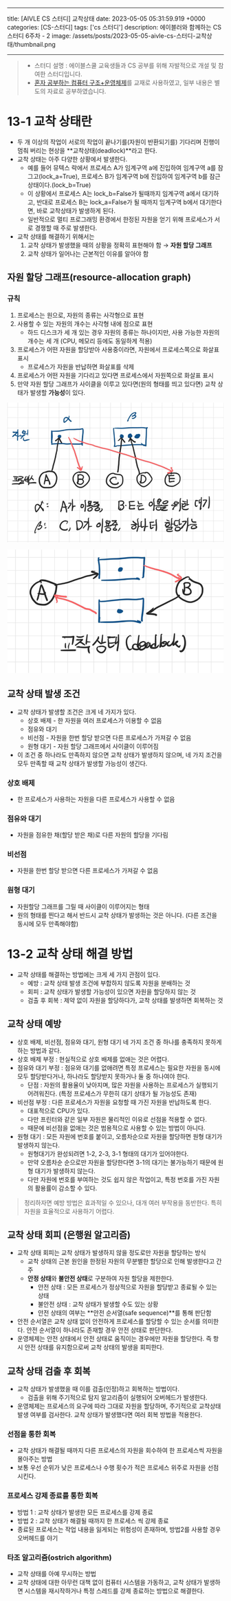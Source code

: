 

---
title: [AIVLE CS 스터디] 교착상태
date: 2023-05-05 05:31:59.919 +0000
categories: [CS-스터디]
tags: ['cs 스터디']
description: 에이블러와 함께하는 CS 스터디 6주차 - 2
image: /assets/posts/2023-05-05-aivle-cs-스터디-교착상태/thumbnail.png

---

> - 스터디 설명 : 에이블스쿨 교육생들과 CS 공부를 위해 자발적으로 개설 및 참여한 스터디입니다.
> - [혼자 공부하는 컴퓨터 구조+운영체제](https://hongong.hanbit.co.kr/%EC%BB%B4%ED%93%A8%ED%84%B0-%EA%B5%AC%EC%A1%B0-%EC%9A%B4%EC%98%81%EC%B2%B4%EC%A0%9C/)를 교재로 사용하였고, 일부 내용은 별도의 자료로 공부하였습니다.

# 13-1 교착 상태란

- 두 개 이상의 작업이 서로의 작업이 끝나기를(자원이 반환되기를) 기다리며 진행이 멈춰 버리는 현상을 **교착상태(deadlock)**라고 한다.
- 교착 상태는 아주 다양한 상황에서 발생한다.
    - 예를 들어 뮤텍스 락에서 프로세스 A가 임계구역 a에 진입하여 임계구역 a를 잠그고(lock_a=True), 프로세스 B가 임계구역 b에 진입하여 임계구역 b를 잠근 상태이다.(lock_b=True)
    - 이 상황에서 프로세스 A는 lock_b=False가 될때까지 임계구역 a에서 대기하고, 반대로 프로세스 B는 lock_a=False가 될 때까지 임계구역 b에서 대기한다면, 바로 교착상태가 발생하게 된다.
    - 일반적으로 멀티 프로그래밍 환경에서 한정된 자원을 얻기 위해 프로세스가 서로 경쟁할 때 주로 발생한다.
- 교착 상태를 해결하기 위해서는
    1. 교착 상태가 발생했을 때의 상황을 정확히 표현해야 함 → **자원 할당 그래프**
    2. 교착 상태가 일어나는 근본적인 이유를 알아야 함

## 자원 할당 그래프(resource-allocation graph)

### 규칙

1. 프로세스는 원으로, 자원의 종류는 사각형으로 표현
2. 사용할 수 있는 자원의 개수는 사각형 내에 점으로 표현
    - 하드 디스크가 세 개 있는 경우 자원의 종류는 하나이지만, 사용 가능한 자원의 개수는 세 개 (CPU, 메모리 등에도 동일하게 적용)
3. 프로세스가 어떤 자원을 할당받아 사용중이라면, 자원에서 프로세스쪽으로 화살표 표시
    - 프로세스가 자원을 반납하면 화살표를 삭제
4. 프로세스가 어떤 자원을 기다리고 있다면 프로세스에서 자원쪽으로 화살표 표시
5. 만약 자원 할당 그래프가 사이클을 이루고 있다면(원의 형태를 띄고 있다면) 교착 상태가 발생할 **가능성**이 있다.

![img](/assets/posts/2023-05-05-aivle-cs-스터디-교착상태/img0.png)

![img](/assets/posts/2023-05-05-aivle-cs-스터디-교착상태/img1.png)


## 교착 상태 발생 조건

- 교착 상태가 발생할 조건은 크게 네 가지가 있다.
    - 상호 배제 - 한 자원을 여러 프로세스가 이용할 수 없음
    - 점유와 대기
    - 비선점 - 자원을 한번 할당 받으면 다른 프로세스가 가져갈 수 없음
    - 원형 대기 - 자원 할당 그래프에서 사이클이 이루어짐
- 이 조건 중 하나라도 만족하지 않으면 교착 상태가 발생하지 않으며, 네 가지 조건을 모두 만족할 때 교착 상태가 발생할 가능성이 생긴다.

### 상호 배제

- 한 프로세스가 사용하는 자원을 다른 프로세스가 사용할 수 없음

### 점유와 대기

- 자원을 점유한 채(할당 받은 채)로 다른 자원의 할당을 기다림

### 비선점

- 자원을 한번 할당 받으면 다른 프로세스가 가져갈 수 없음

### 원형 대기

- 자원할당 그래프를 그릴 때 사이클이 이루어지는 형태
- 원의 형태를 띈다고 해서 반드시 교착 상태가 발생하는 것은 아니다. (다른 조건을 동시에 모두 만족해야함)

# 13-2 교착 상태 해결 방법

- 교착 상태를 해결하는 방법에는 크게 세 가지 관점이 있다.
    - 예방 : 교착 상태 발생 조건에 부합하지 않도록 자원을 분배하는 것
    - 회피 : 교착 상태가 발생할 가능성이 있으면 자원을 할당하지 않는 것
    - 검출 후 회복 : 제약 없이 자원을 할당하다가, 교착 상태를 발생하면 회복하는 것

## 교착 상태 예방

- 상호 배제, 비선점, 점유와 대기, 원형 대기 네 가지 조건 중 하나를 충족하지 못하게 하는 방법과 같다.
- 상호 배제 부정 : 현실적으로 상호 배제를 없애는 것은 어렵다.
- 점유와 대기 부정 : 점유와 대기를 없애려면 특정 프로세스는 필요한 자원을 동시에 모두 할당받다거나, 하나라도 할당받지 못하거나 둘 중 하나여야 한다.
    - 단점 : 자원의 활용율이 낮아지며, 많은 자원을 사용하는 프로세스가 실행되기 어려워진다. (특정 프로세스가 무한히 대기 상태가 될 가능성도 존재)
- 비선점 부정 : 다른 프로세스가 자원을 요청할 때 가진 자원을 반납하도록 한다.
    - 대표적으로 CPU가 있다.
    - 다만 프린터와 같은 일부 자원은 물리적인 이유로 선점을 적용할 수 없다.
    - 때문에 비선점을 없애는 것은 범용적으로 사용할 수 있는 방법이 아니다.
- 원형 대기 : 모든 자원에 번호를 붙이고, 오름차순으로 자원을 할당하면 원형 대기가 발생하지 않는다.
    - 원형대기가 완성되려면 1-2, 2-3, 3-1 형태의 대기가 있어야한다.
    - 만약 오름차순 순으로만 자원을 할당한다면 3-1의 대기는 불가능하기 때문에 원형 대기가 발생하지 않는다.
    - 다만 자원에 번호를 부여하는 것도 쉽지 않은 작업이고, 특정 번호를 가진 자원의 활용률이 감소할 수 있다.
> 정리하자면 예방 방법은 효과적일 수 있으나, 대개 여러 부작용을 동반한다. 특히 자원을 효율적으로 사용하기 어렵다.

## 교착 상태 회피 (은행원 알고리즘)

- 교착 상태 회피는 교착 상태가 발생하지 않을 정도로만 자원을 할당하는 방식
    - 교착 상태의 근본 원인을 한정된 자원의 무분별한 할당으로 인해 발생한다고 간주
    - **안정 상태**와 **불안전 상태**로 구분하여 자원 할당을 제한한다.
        - 안전 상태 : 모든 프로세스가 정상적으로 자원을 할당받고 종료될 수 있는 상태
        - 불안전 상태 : 교착 상태가 발생할 수도 있는 상황
        - 안전 상태의 여부는 **안전 순서열(safe sequence)**를 통해 판단함
- 안전 순서열은 교착 상태 없이 안전하게 프로세스를 할당할 수 있는 순서를 의미한다. 안전 순서열이 하나라도 존재할 경우 안전 상태로 판단한다.
- 운영체제는 안전 상태에서 안전 상태로 움직이는 경우에만 자원을 할당한다. 즉 항시 안전 상태를 유지함으로써 교착 상태의 발생을 회피한다.

## 교착 상태 검출 후 회복

- 교착 상태가 발생했을 때 이를 검출(인정)하고 회복하는 방법이다.
    - 검출을 위해 주기적으로 탐지 알고리즘이 실행되어 오버헤드가 발생한다.
- 운영체제는 프로세스의 요구에 따라 그대로 자원을 할당하며, 주기적으로 교착상태 발생 여부를 검사한다. 교착 상태가 발생했다면 여러 회복 방법을 적용한다.

### 선점을 통한 회복

- 교착 상태가 해결될 때까지 다른 프로세스의 자원을 회수하여 한 프로세스씩 자원을 몰아주는 방법
- 보통 우선 순위가 낮은 프로세스나 수행 횟수가 적은 프로세스 위주로 자원을 선점시킨다.

### 프로세스 강제 종료를 통한 회복

- 방법 1 : 교착 상태가 발생한 모든 프로세스를 강제 종료
- 방법 2 : 교착 상태가 해결될 때까지 한 프로세스 씩 강제 종료
- 종료된 프로세스는 작업 내용을 잃게되는 위험성이 존재하며, 방법2를 사용할 경우 오버헤드를 야기

### 타조 알고리즘(ostrich algorithm)

- 교착 상태를 아예 무시하는 방법
- 교착 상태에 대한 아무런 대책 없이 컴퓨터 시스템을 가동하고, 교착 상태가 발생하면 시스템을 재시작하거나 특정 스레드를 강제 종료하는 방법으로 해결한다.

        